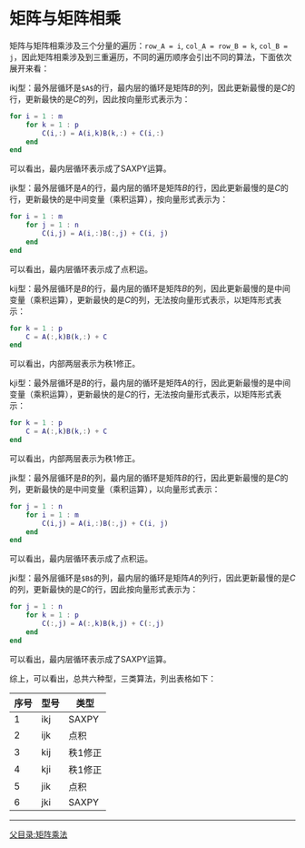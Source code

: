 # 矩阵与矩阵相乘

矩阵与矩阵相乘涉及三个分量的遍历：`row_A = i`, `col_A = row_B = k`, `col_B = j`，因此矩阵相乘涉及到三重遍历，不同的遍历顺序会引出不同的算法，下面依次展开来看：

ikj型：最外层循环是`$A$`的行，最内层的循环是矩阵$`B`$的列，因此更新最慢的是$`C`$的行，更新最快的是$`C`$的列，因此按向量形式表示为：
```matlab
for i = 1 : m
    for k = 1 : p
        C(i,:) = A(i,k)B(k,:) + C(i,:)
    end
end
```
可以看出，最内层循环表示成了SAXPY运算。

ijk型：最外层循环是$`A`$的行，最内层的循环是矩阵$`B`$的行，因此更新最慢的是$`C`$的行，更新最快的是中间变量（乘积运算），按向量形式表示为：
```matlab
for i = 1 : m
    for j = 1 : n
        C(i,j) = A(i,:)B(:,j) + C(i, j)    
    end
end
```
可以看出，最内层循环表示成了点积运。

kij型：最外层循环是$`B`$的行，最内层的循环是矩阵$`B`$的列，因此更新最慢的是中间变量（乘积运算），更新最快的是$`C`$的列，无法按向量形式表示，以矩阵形式表示：
```matlab
for k = 1 : p
    C = A(:,k)B(k,:) + C
end
```
可以看出，内部两层表示为秩1修正。

kji型：最外层循环是$`B`$的行，最内层的循环是矩阵$`A`$的行，因此更新最慢的是中间变量（乘积运算），更新最快的是$`C`$的行，无法按向量形式表示，以矩阵形式表示：
```matlab
for k = 1 : p
    C = A(:,k)B(k,:) + C
end
```
可以看出，内部两层表示为秩1修正。

jik型：最外层循环是$`B`$的列，最内层的循环是矩阵$`B`$的行，因此更新最慢的是$`C`$的列，更新最快的是中间变量（乘积运算），以向量形式表示：
```matlab
for j = 1 : n
    for i = 1 : m
        C(i,j) = A(i,:)B(:,j) + C(i, j)
    end
end
```
可以看出，最内层循环表示成了点积运。


jki型：最外层循环是`$B$`的列，最内层的循环是矩阵$`A`$的列行，因此更新最慢的是$`C`$的列，更新最快的是$`C`$的行，因此按向量形式表示为：
```matlab
for j = 1 : n
    for k = 1 : p
        C(:,j) = A(:,k)B(k,j) + C(:,j)
    end
end
```
可以看出，最内层循环表示成了SAXPY运算。

综上，可以看出，总共六种型，三类算法，列出表格如下：


|序号|型号|类型|
|--|--|--|
|1|ikj|SAXPY|
|2|ijk|点积|
|3|kij|秩1修正|
|4|kji|秩1修正|
|5|jik|点积|
|6|jki|SAXPY|
---
[父目录:矩阵乘法](../ReadME.md)